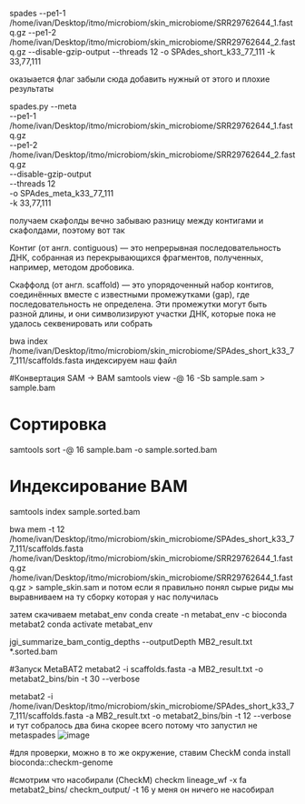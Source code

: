 spades --pe1-1 /home/ivan/Desktop/itmo/microbiom/skin_microbiome/SRR29762644_1.fastq.gz --pe1-2 /home/ivan/Desktop/itmo/microbiom/skin_microbiome/SRR29762644_2.fastq.gz --disable-gzip-output --threads 12 -o SPAdes_short_k33_77_111 -k 33,77,111

оказыается флаг забыли сюда добавить нужный от этого и плохие результаты

spades.py --meta \
    --pe1-1 /home/ivan/Desktop/itmo/microbiom/skin_microbiome/SRR29762644_1.fastq.gz \
    --pe1-2 /home/ivan/Desktop/itmo/microbiom/skin_microbiome/SRR29762644_2.fastq.gz \
    --disable-gzip-output \
    --threads 12 \
    -o SPAdes_meta_k33_77_111 \
    -k 33,77,111

получаем скафолды 
вечно забываю разницу между контигами и скафолдами, поэтому вот так 

Контиг (от англ. contiguous) — это непрерывная последовательность ДНК, собранная из перекрывающихся фрагментов, полученных, например, методом дробовика. 

Скаффолд (от англ. scaffold) — это упорядоченный набор контигов, соединённых вместе с известными промежутками (gap), где последовательность не определена. Эти промежутки могут быть разной длины, и они символизируют участки ДНК, которые пока не удалось секвенировать или собрать

 bwa index /home/ivan/Desktop/itmo/microbiom/skin_microbiome/SPAdes_short_k33_77_111/scaffolds.fasta индексируем наш файл 
 
#Конвертация SAM → BAM
samtools view -@ 16 -Sb sample.sam > sample.bam
 

# Cортировка
samtools sort -@ 16 sample.bam -o sample.sorted.bam

# Индексирование BAM
samtools index sample.sorted.bam

 bwa mem -t 12 /home/ivan/Desktop/itmo/microbiom/skin_microbiome/SPAdes_short_k33_77_111/scaffolds.fasta /home/ivan/Desktop/itmo/microbiom/skin_microbiome/SRR29762644_1.fastq.gz /home/ivan/Desktop/itmo/microbiom/skin_microbiome/SRR29762644_1.fastq.gz > sample_skin.sam и потом если я правильно понял сырые риды мы выравниваем на ту сборку которая у нас получилась 

затем скачиваем metabat_env
conda create -n metabat_env -c bioconda metabat2
conda activate metabat_env

jgi_summarize_bam_contig_depths --outputDepth MB2_result.txt *.sorted.bam

#Запуск MetaBAT2
metabat2 -i scaffolds.fasta -a MB2_result.txt -o metabat2_bins/bin -t
30 --verbose

metabat2 -i /home/ivan/Desktop/itmo/microbiom/skin_microbiome/SPAdes_short_k33_77_111/scaffolds.fasta -a MB2_result.txt -o metabat2_bins/bin -t 12 --verbose
и тут собралось два бина скорее всего потому что запустил не metaspades
![image](https://github.com/user-attachments/assets/3e4d6014-9a14-4f63-8e53-e440904421a7)


#для проверки, можно в то же окружение, ставим CheckM
conda install bioconda::checkm-genome

#смотрим что насобирали (CheckM)
checkm lineage_wf -x fa metabat2_bins/ checkm_output/ -t 16 у меня он ничего не насобирал 



